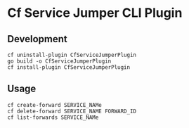# Cf Service Jumper CLI Plugin

## Development

```shell
cf uninstall-plugin CfServiceJumperPlugin  
go build -o CfServiceJumperPlugin
cf install-plugin CfServiceJumperPlugin  
```


## Usage
```shell
cf create-forward SERVICE_NAMe
cf delete-forward SERVICE_NAME FORWARD_ID
cf list-forwards SERVICE_NAMe
```
